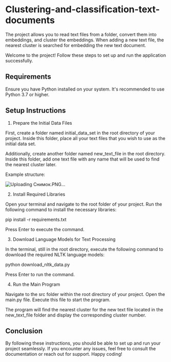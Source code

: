 # Clustering-and-classification-text-documents
The project allows you to read text files from a folder, convert them into embeddings, and cluster the embeddings. When adding a new text file, the nearest cluster is searched for embedding the new text document.

Welcome to the project! Follow these steps to set up and run the application successfully.

## Requirements

Ensure you have Python installed on your system. It's recommended to use Python 3.7 or higher.

## Setup Instructions

1. Prepare the Initial Data Files

First, create a folder named initial_data_set in the root directory of your project. Inside this folder, place all your text files that you wish to use as the initial data set.

Additionally, create another folder named new_text_file in the root directory. Inside this folder, add one text file with any name that will be used to find the nearest cluster later.

Example structure:

![Uploading Снимок.PNG…]()


2. Install Required Libraries

Open your terminal and navigate to the root folder of your project. Run the following command to install the necessary libraries:


   pip install -r requirements.txt


Press Enter to execute the command.

3. Download Language Models for Text Processing

In the terminal, still in the root directory, execute the following command to download the required NLTK language models:


   python download_nltk_data.py


Press Enter to run the command.

4. Run the Main Program

Navigate to the src folder within the root directory of your project. Open the main.py file. Execute this file to start the program.

The program will find the nearest cluster for the new text file located in the new_text_file folder and display the corresponding cluster number.

## Conclusion

By following these instructions, you should be able to set up and run your project seamlessly. If you encounter any issues, feel free to consult the documentation or reach out for support. Happy coding!
